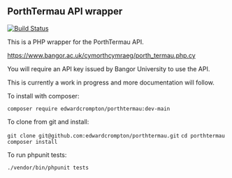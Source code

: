 ## PorthTermau API wrapper

[![Build Status](https://travis-ci.org/edwardcrompton/porthtermau.svg?branch=main)](https://travis-ci.org/edwardcrompton/porthtermau)

This is a PHP wrapper for the PorthTermau API.

https://www.bangor.ac.uk/cymorthcymraeg/porth_termau.php.cy

You will require an API key issued by Bangor University to use the API.

This is currently a work in progress and more documentation will follow.

To install with composer:

`composer require edwardcrompton/porthtermau:dev-main`

To clone from git and install:

`git clone git@github.com:edwardcrompton/porthtermau.git`
`cd porthtermau`
`composer install`

To run phpunit tests:

`./vendor/bin/phpunit tests`
